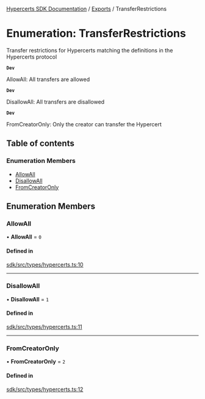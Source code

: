 [Hypercerts SDK Documentation](../README.md) / [Exports](../modules.md) / TransferRestrictions

# Enumeration: TransferRestrictions

Transfer restrictions for Hypercerts matching the definitions in the Hypercerts protocol

**`Dev`**

AllowAll: All transfers are allowed

**`Dev`**

DisallowAll: All transfers are disallowed

**`Dev`**

FromCreatorOnly: Only the creator can transfer the Hypercert

## Table of contents

### Enumeration Members

- [AllowAll](TransferRestrictions.md#allowall)
- [DisallowAll](TransferRestrictions.md#disallowall)
- [FromCreatorOnly](TransferRestrictions.md#fromcreatoronly)

## Enumeration Members

### AllowAll

• **AllowAll** = `0`

#### Defined in

[sdk/src/types/hypercerts.ts:10](https://github.com/Network-Goods/hypercerts/blob/759a46d/sdk/src/types/hypercerts.ts#L10)

---

### DisallowAll

• **DisallowAll** = `1`

#### Defined in

[sdk/src/types/hypercerts.ts:11](https://github.com/Network-Goods/hypercerts/blob/759a46d/sdk/src/types/hypercerts.ts#L11)

---

### FromCreatorOnly

• **FromCreatorOnly** = `2`

#### Defined in

[sdk/src/types/hypercerts.ts:12](https://github.com/Network-Goods/hypercerts/blob/759a46d/sdk/src/types/hypercerts.ts#L12)
